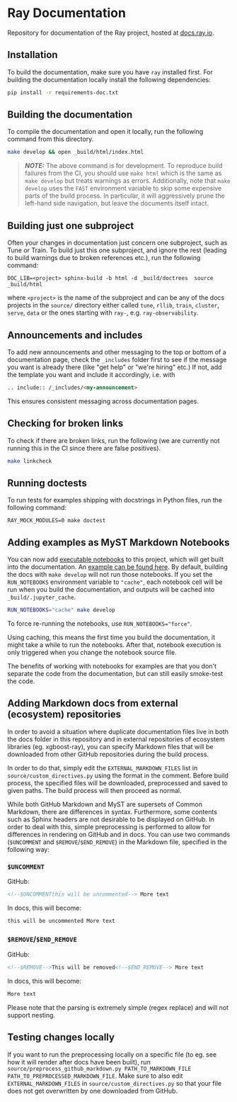 # Ray Documentation

Repository for documentation of the Ray project, hosted at [docs.ray.io](https://docs.ray.io).

## Installation

To build the documentation, make sure you have `ray` installed first.
For building the documentation locally install the following dependencies:

```bash
pip install -r requirements-doc.txt
```

## Building the documentation

To compile the documentation and open it locally, run the following command from this directory.

```bash
make develop && open _build/html/index.html
```

> **_NOTE:_**  The above command is for development. To reproduce build failures from the
> CI, you should use `make html` which is the same as `make develop` but treats warnings as errors.
> Additionally, note that `make develop` uses the `FAST` environment variable to skip some
> expensive parts of the build process. In particular, it will aggressively prune the
> left-hand side navigation, but leave the documents itself intact.

## Building just one subproject

Often your changes in documentation just concern one subproject, such as Tune or Train.
To build just this one subproject, and ignore the rest
(leading to build warnings due to broken references etc.), run the following command:

```shell
DOC_LIB=<project> sphinx-build -b html -d _build/doctrees  source _build/html
```
where `<project>` is the name of the subproject and can be any of the docs projects in the `source/`
directory either called `tune`, `rllib`, `train`, `cluster`, `serve`, `data` or the ones starting
with `ray-`, e.g. `ray-observability`.

## Announcements and includes

To add new announcements and other messaging to the top or bottom of a documentation page,
check the `_includes` folder first to see if the message you want is already there (like "get help"
or "we're hiring" etc.)
If not, add the template you want and include it accordingly, i.e. with

```markdown
.. include:: /_includes/<my-announcement>
```

This ensures consistent messaging across documentation pages.

## Checking for broken links

To check if there are broken links, run the following (we are currently not running this
in the CI since there are false positives).

```bash
make linkcheck
```

## Running doctests

To run tests for examples shipping with docstrings in Python files, run the following command:

```shell
RAY_MOCK_MODULES=0 make doctest
```

## Adding examples as MyST Markdown Notebooks

You can now add [executable notebooks](https://myst-nb.readthedocs.io/en/latest/use/markdown.html) to this project,
which will get built into the documentation.
An [example can be found here](./source/serve/tutorials/rllib.md).
By default, building the docs with `make develop` will not run those notebooks.
If you set the `RUN_NOTEBOOKS` environment variable to `"cache"`, each notebook cell will be run when you build the
documentation, and outputs will be cached into `_build/.jupyter_cache`.

```bash
RUN_NOTEBOOKS="cache" make develop
```

To force re-running the notebooks, use `RUN_NOTEBOOKS="force"`.

Using caching, this means the first time you build the documentation, it might take a while to run the notebooks.
After that, notebook execution is only triggered when you change the notebook source file.

The benefits of working with notebooks for examples are that you don't separate the code from the documentation, but can still easily smoke-test the code.

## Adding Markdown docs from external (ecosystem) repositories

In order to avoid a situation where duplicate documentation files live in both the docs folder
in this repository and in external repositories of ecosystem libraries (eg. xgboost-ray), you can
specify Markdown files that will be downloaded from other GitHub repositories during the build process.

In order to do that, simply edit the `EXTERNAL_MARKDOWN_FILES` list in `source/custom_directives.py`
using the format in the comment. Before build process, the specified files will be downloaded, preprocessed
and saved to given paths. The build process will then proceed as normal.

While both GitHub Markdown and MyST are supersets of Common Markdown, there are differences in syntax.
Furthermore, some contents such as Sphinx headers are not desirable to be displayed on GitHub.
In order to deal with this, simple preprocessing is performed to allow for differences
in rendering on GitHub and in docs. You can use two commands (`$UNCOMMENT` and `$REMOVE`/`$END_REMOVE`)
in the Markdown file, specified in the following way:

### `$UNCOMMENT`

GitHub:

```html
<!--$UNCOMMENTthis will be uncommented--> More text
```

In docs, this will become:

```html
this will be uncommented More text
```

### `$REMOVE`/`$END_REMOVE`

GitHub:

```html
<!--$REMOVE-->This will be removed<!--$END_REMOVE--> More text
```

In docs, this will become:

```html
More text
```

Please note that the parsing is extremely simple (regex replace) and will not support nesting.

## Testing changes locally

If you want to run the preprocessing locally on a specific file (to eg. see how it will render after docs have been built), run `source/preprocess_github_markdown.py PATH_TO_MARKDOWN_FILE PATH_TO_PREPROCESSED_MARKDOWN_FILE`. Make sure to also edit `EXTERNAL_MARKDOWN_FILES` in `source/custom_directives.py` so that your file does not get overwritten by one downloaded from GitHub.
